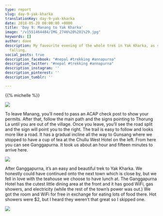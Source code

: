 ```yaml
---
type: report
slug: day-9-yak-kharka
translationKey: day-9-yak-kharka
date: 2018-05-20 00:00:00 +0000
title: 'Day 9: Manang to Yak Kharka'
image: "/v1551464484/IMG_2746%20%281%29.jpg"
keywords: []
author: dave
description: My favourite evening of the whole trek in Yak Kharka, as snow starts
  falling.
social_posts: true
description_facebook: "#nepal #trekking #annapurna"
description_twitter: "#nepal #trekking #annapurna"
description_instagram: ''
description_pinterest: ''
description_tumblr: ''

---
```

{{% michelle %}}

![](https://res.cloudinary.com/wildernessprime/image/upload/w_800,dpr_auto/v1551464484/IMG_2746%20%281%29.jpg)

To leave Manang, you’ll need to pass an ACAP check post to show your permits. After that, follow the main path and the signs pointing to Thorung La until you are out of the village. Once you leave, you’ll see the road split and the sign will point you to the right. The trail is easy to follow and looks more like a road. It has a gradual incline all the way to Gunsang where we stopped to have a cup of tea at the Chullu West Hotel on the left. From here you can see Ganggapurna. It took us about an hour and fifteen minutes to arrive here.

![](https://res.cloudinary.com/wildernessprime/image/upload/w_800,dpr_auto/v1551464539/IMG_2740.jpg)

After Ganggapurna, it’s an easy and beautiful trek to Yak Kharka. We honestly could have continued onto the next town which is close by, but we fell in love with the teahouse we choose to have lunch at. The Ganggapurna Hotel has the cutest little dining area at the front and it has good WiFi, gas showers, and electricity (while the rest of the town’s power was out.) We got the room and WiFi for free in exchange for eating lots of food there. Hot showers were $2, but I heard they weren’t that great so I skipped one.

![](https://res.cloudinary.com/wildernessprime/image/upload/w_800,dpr_auto/v1551464611/IMG_2742.jpg)